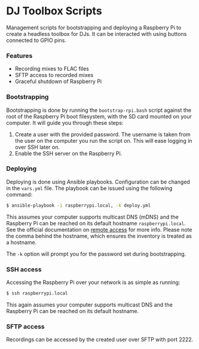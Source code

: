 # DJ Toolbox Scripts

Management scripts for bootstrapping and deploying a Raspberry Pi to create a
headless toolbox for DJs. It can be interacted with using buttons connected to
GPIO pins.

### Features
- Recording mixes to FLAC files
- SFTP access to recorded mixes
- Graceful shutdown of Raspberry Pi

### Bootstrapping
Bootstrapping is done by running the `bootstrap-rpi.bash` script against the
root of the Raspberry Pi boot filesystem, with the SD card mounted on your
computer. It will guide you through these steps:

1. Create a user with the provided password. The username is taken from the
   user on the computer you run the script on. This will ease logging in over
   SSH later on.
2. Enable the SSH server on the Raspberry Pi.

### Deploying
Deploying is done using Ansible playbooks. Configuration can be changed in the
`vars.yml` file. The playbook can be issued using the following command:

```sh
$ ansible-playbook -i raspberrypi.local, -k deploy.yml
```

This assumes your computer supports multicast DNS (mDNS) and the Raspberry Pi
can be reached on its default hostname `raspberrypi.local`. See the official
documentation on [remote access](rpi-remote-access-docs) for more info. Please
note the comma behind the hostname, which ensures the inventory is treated as a
hostname.

The `-k` option will prompt you for the password set during bootstrapping.

[rpi-remote-access-docs]: https://www.raspberrypi.com/documentation/computers/remote-access.html#resolving-raspberrypi-local-with-mdns

### SSH access
Accessing the Raspberry Pi over your network is as simple as running:

```sh
$ ssh raspberrypi.local
```

This again assumes your computer supports multicast DNS and the Raspberry Pi
can be reached on its default hostname.

### SFTP access
Recordings can be accessed by the created user over SFTP with port 2222.
